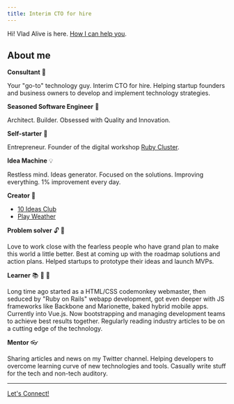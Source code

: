 ```yaml
---
title: Interim CTO for hire
---
```


Hi! Vlad Alive is here. [How I can help you](/services).

## About me

**Consultant** 💼

Your "go-to" technology guy. Interim CTO for hire. Helping startup founders and business owners to develop and implement technology strategies.

**Seasoned Software Engineer** 👷

Architect. Builder. Obsessed with Quality and Innovation.

**Self-starter** 🚀

Entrepreneur. Founder of the digital workshop [Ruby Cluster](http://rubycluster.com).

**Idea Machine** 💡

Restless mind. Ideas generator. Focused on the solutions. Improving everything. 1% improvement every day.

**Creator** 🍼

* [10 Ideas Club](https://10ideas.club)
* [Play Weather](http://playweather.info)

**Problem solver** 🔓 🔑


Love to work close with the fearless people who have grand plan to make this world a little better. Best at coming up with the roadmap solutions and action plans. Helped startups to prototype their ideas and launch MVPs.

**Learner** 📚 📰 🔬

Long time ago started as a HTML/CSS codemonkey webmaster, then seduced by "Ruby on Rails" webapp development, got even deeper with JS frameworks like Backbone and Marionette, baked hybrid mobile apps. Currently into Vue.js. Now bootstrapping and managing development teams to achieve best results together. Regularly reading industry articles to be on a cutting edge of the technology.

**Mentor** 👓

Sharing articles and news on my Twitter channel. Helping developers to overcome learning curve of new technologies and tools. Casually write stuff for the tech and non-tech auditory.

---

[Let's Connect!](/contact)
